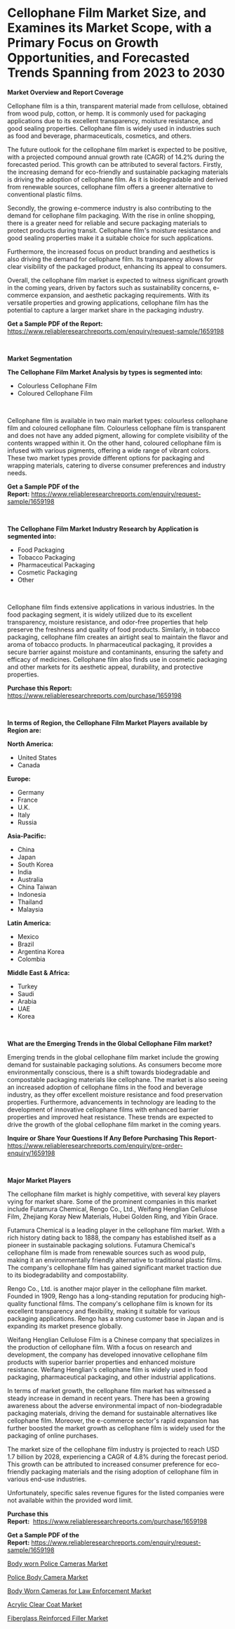 <p><h1>Cellophane Film Market Size, and Examines its Market Scope, with a Primary Focus on Growth Opportunities, and Forecasted Trends Spanning from 2023 to 2030</h1></p><p><strong>Market Overview and Report Coverage</strong></p>
<p><p>Cellophane film is a thin, transparent material made from cellulose, obtained from wood pulp, cotton, or hemp. It is commonly used for packaging applications due to its excellent transparency, moisture resistance, and good sealing properties. Cellophane film is widely used in industries such as food and beverage, pharmaceuticals, cosmetics, and others.</p><p>The future outlook for the cellophane film market is expected to be positive, with a projected compound annual growth rate (CAGR) of 14.2% during the forecasted period. This growth can be attributed to several factors. Firstly, the increasing demand for eco-friendly and sustainable packaging materials is driving the adoption of cellophane film. As it is biodegradable and derived from renewable sources, cellophane film offers a greener alternative to conventional plastic films.</p><p>Secondly, the growing e-commerce industry is also contributing to the demand for cellophane film packaging. With the rise in online shopping, there is a greater need for reliable and secure packaging materials to protect products during transit. Cellophane film's moisture resistance and good sealing properties make it a suitable choice for such applications.</p><p>Furthermore, the increased focus on product branding and aesthetics is also driving the demand for cellophane film. Its transparency allows for clear visibility of the packaged product, enhancing its appeal to consumers.</p><p>Overall, the cellophane film market is expected to witness significant growth in the coming years, driven by factors such as sustainability concerns, e-commerce expansion, and aesthetic packaging requirements. With its versatile properties and growing applications, cellophane film has the potential to capture a larger market share in the packaging industry.</p></p>
<p><strong>Get a Sample PDF of the Report:</strong> <a href="https://www.reliableresearchreports.com/enquiry/request-sample/1659198">https://www.reliableresearchreports.com/enquiry/request-sample/1659198</a></p>
<p>&nbsp;</p>
<p><strong>Market Segmentation</strong></p>
<p><strong>The Cellophane Film Market Analysis by types is segmented into:</strong></p>
<p><ul><li>Colourless Cellophane Film</li><li>Coloured Cellophane Film</li></ul></p>
<p>&nbsp;</p>
<p><p>Cellophane film is available in two main market types: colourless cellophane film and coloured cellophane film. Colourless cellophane film is transparent and does not have any added pigment, allowing for complete visibility of the contents wrapped within it. On the other hand, coloured cellophane film is infused with various pigments, offering a wide range of vibrant colors. These two market types provide different options for packaging and wrapping materials, catering to diverse consumer preferences and industry needs.</p></p>
<p><strong>Get a Sample PDF of the Report:</strong>&nbsp;<a href="https://www.reliableresearchreports.com/enquiry/request-sample/1659198">https://www.reliableresearchreports.com/enquiry/request-sample/1659198</a></p>
<p>&nbsp;</p>
<p><strong>The Cellophane Film Market Industry Research by Application is segmented into:</strong></p>
<p><ul><li>Food Packaging</li><li>Tobacco Packaging</li><li>Pharmaceutical Packaging</li><li>Cosmetic Packaging</li><li>Other</li></ul></p>
<p>&nbsp;</p>
<p><p>Cellophane film finds extensive applications in various industries. In the food packaging segment, it is widely utilized due to its excellent transparency, moisture resistance, and odor-free properties that help preserve the freshness and quality of food products. Similarly, in tobacco packaging, cellophane film creates an airtight seal to maintain the flavor and aroma of tobacco products. In pharmaceutical packaging, it provides a secure barrier against moisture and contaminants, ensuring the safety and efficacy of medicines. Cellophane film also finds use in cosmetic packaging and other markets for its aesthetic appeal, durability, and protective properties.</p></p>
<p><strong>Purchase this Report:</strong>&nbsp; <a href="https://www.reliableresearchreports.com/purchase/1659198">https://www.reliableresearchreports.com/purchase/1659198</a></p>
<p>&nbsp;</p>
<p><strong>In terms of Region, the Cellophane Film Market Players available by Region are:</strong></p>
<p>
    <p> <strong> North America: </strong>
        <ul>
            <li>United States</li>
            <li>Canada</li>
        </ul>
        </p> 
    <p> <strong> Europe: </strong>
        <ul>
            <li>Germany</li>
            <li>France</li>
            <li>U.K.</li>
            <li>Italy</li>
            <li>Russia</li>
        </ul>
        </p> 
    <p> <strong> Asia-Pacific: </strong>
        <ul>
            <li>China</li>
            <li>Japan</li>
            <li>South Korea</li>
            <li>India</li>
            <li>Australia</li>
            <li>China Taiwan</li>
            <li>Indonesia</li>
            <li>Thailand</li>
            <li>Malaysia</li>
        </ul>
        </p> 
    <p> <strong> Latin America: </strong>
        <ul>
            <li>Mexico</li>
            <li>Brazil</li>
            <li>Argentina Korea</li>
            <li>Colombia</li>
        </ul>
        </p> 
    <p> <strong> Middle East & Africa: </strong>
        <ul>
            <li>Turkey</li>
            <li>Saudi</li>
            <li>Arabia</li>
            <li>UAE</li>
            <li>Korea</li>
        </ul>
    </p>
    </p>
<p>&nbsp;</p>
<p><strong>What are the Emerging Trends in the Global Cellophane Film market?</strong></p>
<p><p>Emerging trends in the global cellophane film market include the growing demand for sustainable packaging solutions. As consumers become more environmentally conscious, there is a shift towards biodegradable and compostable packaging materials like cellophane. The market is also seeing an increased adoption of cellophane films in the food and beverage industry, as they offer excellent moisture resistance and food preservation properties. Furthermore, advancements in technology are leading to the development of innovative cellophane films with enhanced barrier properties and improved heat resistance. These trends are expected to drive the growth of the global cellophane film market in the coming years.</p></p>
<p><strong>Inquire or Share Your Questions If Any Before Purchasing This Report</strong>- <a href="https://www.reliableresearchreports.com/enquiry/pre-order-enquiry/1659198">https://www.reliableresearchreports.com/enquiry/pre-order-enquiry/1659198</a></p>
<p>&nbsp;</p>
<p><strong>Major Market Players</strong></p>
<p><p>The cellophane film market is highly competitive, with several key players vying for market share. Some of the prominent companies in this market include Futamura Chemical, Rengo Co., Ltd., Weifang Henglian Cellulose Film, Zhejiang Koray New Materials, Hubei Golden Ring, and Yibin Grace.</p><p>Futamura Chemical is a leading player in the cellophane film market. With a rich history dating back to 1888, the company has established itself as a pioneer in sustainable packaging solutions. Futamura Chemical's cellophane film is made from renewable sources such as wood pulp, making it an environmentally friendly alternative to traditional plastic films. The company's cellophane film has gained significant market traction due to its biodegradability and compostability.</p><p>Rengo Co., Ltd. is another major player in the cellophane film market. Founded in 1909, Rengo has a long-standing reputation for producing high-quality functional films. The company's cellophane film is known for its excellent transparency and flexibility, making it suitable for various packaging applications. Rengo has a strong customer base in Japan and is expanding its market presence globally.</p><p>Weifang Henglian Cellulose Film is a Chinese company that specializes in the production of cellophane film. With a focus on research and development, the company has developed innovative cellophane film products with superior barrier properties and enhanced moisture resistance. Weifang Henglian's cellophane film is widely used in food packaging, pharmaceutical packaging, and other industrial applications.</p><p>In terms of market growth, the cellophane film market has witnessed a steady increase in demand in recent years. There has been a growing awareness about the adverse environmental impact of non-biodegradable packaging materials, driving the demand for sustainable alternatives like cellophane film. Moreover, the e-commerce sector's rapid expansion has further boosted the market growth as cellophane film is widely used for the packaging of online purchases.</p><p>The market size of the cellophane film industry is projected to reach USD 1.7 billion by 2028, experiencing a CAGR of 4.8% during the forecast period. This growth can be attributed to increased consumer preference for eco-friendly packaging materials and the rising adoption of cellophane film in various end-use industries.</p><p>Unfortunately, specific sales revenue figures for the listed companies were not available within the provided word limit.</p></p>
<p><strong>Purchase this Report:</strong>&nbsp;&nbsp;<a href="https://www.reliableresearchreports.com/purchase/1659198">https://www.reliableresearchreports.com/purchase/1659198</a></p>
<p></p>
<p><strong>Get a Sample PDF of the Report:</strong>&nbsp;<a href="https://www.reliableresearchreports.com/enquiry/request-sample/1659198">https://www.reliableresearchreports.com/enquiry/request-sample/1659198</a></p>
<p><p><a href="https://medium.com/@haileeferry/body-worn-police-cameras-market-report-reveals-the-latest-trends-and-growth-opportunities-of-this-bc42fc6cb9c8">Body worn Police Cameras Market</a></p><p><a href="https://medium.com/@mikemonahan1944/police-body-camera-market-insight-market-trends-growth-forecasted-from-2023-to-2030-54111800b045">Police Body Camera Market</a></p><p><a href="https://medium.com/@nolalockman2023/body-worn-cameras-for-law-enforcement-market-exploring-market-share-market-trends-and-future-f1bbcd6bf113">Body Worn Cameras for Law Enforcement Market</a></p><p><a href="https://github.com/gdfhhhj/Market-Research-Report-List-1/blob/main/acrylic-clear-coat-market.md">Acrylic Clear Coat Market</a></p><p><a href="https://github.com/luckyshygirl/Market-Research-Report-List-1/blob/main/fiberglass-reinforced-filler-market.md">Fiberglass Reinforced Filler Market</a></p></p>